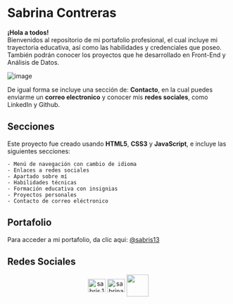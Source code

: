 # Sabrina Contreras
**¡Hola a todos!** <br>
Bienvenidos al repositorio de mi portafolio profesional, el cual incluye mi trayectoria educativa, así como las habilidades y credenciales que poseo. También podrán conocer los proyectos que he desarrollado en Front-End y Análisis de Datos. <br>

![image](https://github.com/SABRIS13/Sabrina_Contreras/assets/101822315/e399cba9-649d-48b9-b8ed-d99adc5c7cb8)

De igual forma se incluye una sección de: **Contacto**, en la cual puedes enviarme un **correo electronico** y conocer mis **redes sociales**, como LinkedIn y Github.

## Secciones


Este proyecto fue creado usando **HTML5**, **CSS3** y **JavaScript**, e incluye las siguientes secciones:
```
- Menú de navegación con cambio de idioma 
- Enlaces a redes sociales
- Apartado sobre mí
- Habilidades técnicas
- Formación educativa con insignias
- Proyectos personales
- Contacto de correo eléctronico
```

## Portafolio
 Para acceder a mi portafolio, da clic aqui: [@sabris13](https://sabris13.github.io/Sabrina_Contreras/)
 
 ## Redes Sociales
<div align="center">
 <a href="https://instagram.com/sabris.13" target="blank"><img align="center" src="https://raw.githubusercontent.com/rahuldkjain/github-profile-readme-generator/master/src/images/icons/Social/instagram.svg" alt="sabris.13" height="30" width="40" /></a>
 <a href="https://linkedin.com/in/sabrina-contreras" target="blank"><img align="center" src="https://raw.githubusercontent.com/rahuldkjain/github-profile-readme-generator/master/src/images/icons/Social/linked-in-alt.svg" alt="sabrina-contreras" height="30" width="40" /></a>
<a href = "mailto:sabriscon1307@gmail.com"target="blank"><img src="https://camo.githubusercontent.com/4a3dd8d10a27c272fd04b2ce8ed1a130606f95ea6a76b5e19ce8b642faa18c27/68747470733a2f2f6564656e742e6769746875622e696f2f537570657254696e7949636f6e732f696d616765732f7376672f676d61696c2e737667"  align="center"  height="50" width="50"></a>
 
</div>
